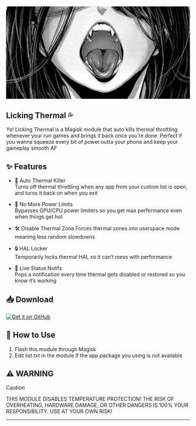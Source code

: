 ![LickingT](https://raw.githubusercontent.com/fuckyoustan/Licking-Thermal/refs/heads/main/banner.jpeg)

## Licking Thermal 💦

Yo! Licking Thermal is a Magisk module that auto kills thermal throttling whenever your run games and brings it back once you’re done.  Perfect if you wanna squeeze every bit of power outta your phone and keep your gameplay smooth AF

## ✨ Features

- 🚀 Auto Thermal Killer  
  Turns off thermal throttling when any app from your custom list is open, and turns it back on when you exit

- 🧠 No More Power Limits  
  Bypasses GPU/CPU power limiters so you get max performance even when things get hot

- 🛠 Disable Thermal Zone
  Forces thermal zones into userspace mode meaning less random slowdowns

- 🔒 HAL Locker  
  Temporarily locks thermal HAL so it can’t mess with performance

- 🔔 Live Status Notifs  
  Pops a notification every time thermal gets disabled or restored so you know it’s working

## 📥 Download

[<img src="https://github.com/machiav3lli/oandbackupx/blob/034b226cea5c1b30eb4f6a6f313e4dadcbb0ece4/badge_github.png"
    alt="Get it on GitHub"
    height="80">](https://github.com/fuckyoustan/Licking-Thermal/releases)

## 📂 How to Use

1. Flash this module through Magisk
2. Edit list.txt in the module if the app package you using is not available

## ⚠️ WARNING

> [!CAUTION]
> THIS MODULE DISABLES TEMPERATURE PROTECTION! THE RISK OF OVERHEATING, HARDWARE DAMAGE, OR OTHER DANGERS IS 100% YOUR RESPONSIBILITY. USE AT YOUR OWN RISK!
<hr/>
